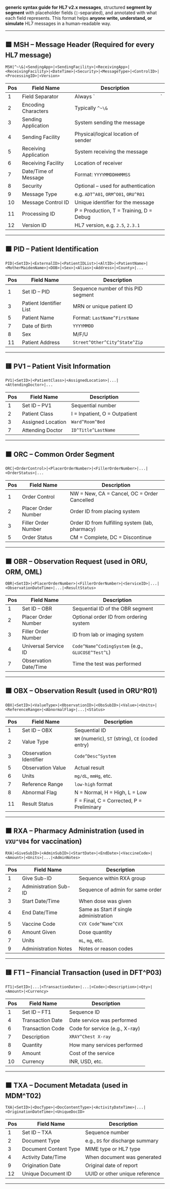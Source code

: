 **generic syntax guide for HL7 v2.x messages**, structured **segment by segment** with placeholder fields (`|`-separated), and annotated with what each field represents. This format helps **anyone write, understand, or simulate** HL7 messages in a human-readable way.

---

## 🟦 MSH – Message Header (Required for every HL7 message)

```
MSH|^~\&|<SendingApp>|<SendingFacility>|<ReceivingApp>|<ReceivingFacility>|<DateTime>|<Security>|<MessageType>|<ControlID>|<ProcessingID>|<Version>
```

| Pos | Field Name            | Description                             |    |
| --- | --------------------- | --------------------------------------- | -- |
| 1   | Field Separator       | Always \`                               | \` |
| 2   | Encoding Characters   | Typically `^~\&`                        |    |
| 3   | Sending Application   | System sending the message              |    |
| 4   | Sending Facility      | Physical/logical location of sender     |    |
| 5   | Receiving Application | System receiving the message            |    |
| 6   | Receiving Facility    | Location of receiver                    |    |
| 7   | Date/Time of Message  | Format: `YYYYMMDDHHMMSS`                |    |
| 8   | Security              | Optional – used for authentication      |    |
| 9   | Message Type          | e.g. `ADT^A01`, `ORM^O01`, `ORU^R01`    |    |
| 10  | Message Control ID    | Unique identifier for the message       |    |
| 11  | Processing ID         | P = Production, T = Training, D = Debug |    |
| 12  | Version ID            | HL7 version, e.g. `2.5`, `2.3.1`        |    |

---

## 🟩 PID – Patient Identification

```
PID|<SetID>|<ExternalID>|<PatientIDList>|<AltID>|<PatientName>|<MotherMaidenName>|<DOB>|<Sex>|<Alias>|<Address>|<County>|...
```

| Pos | Field Name              | Description                         |
| --- | ----------------------- | ----------------------------------- |
| 1   | Set ID – PID            | Sequence number of this PID segment |
| 3   | Patient Identifier List | MRN or unique patient ID            |
| 5   | Patient Name            | Format: `LastName^FirstName`        |
| 7   | Date of Birth           | `YYYYMMDD`                          |
| 8   | Sex                     | M/F/U                               |
| 11  | Patient Address         | `Street^Other^City^State^Zip`       |

---

## 🟨 PV1 – Patient Visit Information

```
PV1|<SetID>|<PatientClass>|<AssignedLocation>|...|<AttendingDoctor>|...
```

| Pos | Field Name        | Description                   |
| --- | ----------------- | ----------------------------- |
| 1   | Set ID – PV1      | Sequential number             |
| 2   | Patient Class     | I = Inpatient, O = Outpatient |
| 3   | Assigned Location | `Ward^Room^Bed`               |
| 7   | Attending Doctor  | `ID^Title^LastName`           |

---

## 🟧 ORC – Common Order Segment

```
ORC|<OrderControl>|<PlacerOrderNumber>|<FillerOrderNumber>|...|<OrderStatus>|...
```

| Pos | Field Name          | Description                                     |
| --- | ------------------- | ----------------------------------------------- |
| 1   | Order Control       | NW = New, CA = Cancel, OC = Order Cancelled     |
| 2   | Placer Order Number | Order ID from placing system                    |
| 3   | Filler Order Number | Order ID from fulfilling system (lab, pharmacy) |
| 5   | Order Status        | CM = Complete, DC = Discontinue                 |

---

## 🟪 OBR – Observation Request (used in ORU, ORM, OML)

```
OBR|<SetID>|<PlacerOrderNumber>|<FillerOrderNumber>|<ServiceID>|...|<ObservationDateTime>|...|<ResultStatus>
```

| Pos | Field Name            | Description                                       |
| --- | --------------------- | ------------------------------------------------- |
| 1   | Set ID – OBR          | Sequential ID of the OBR segment                  |
| 2   | Placer Order Number   | Optional order ID from ordering system            |
| 3   | Filler Order Number   | ID from lab or imaging system                     |
| 4   | Universal Service ID  | `Code^Name^CodingSystem` (e.g., `GLUCOSE^Test^L`) |
| 7   | Observation Date/Time | Time the test was performed                       |

---

## 🟥 OBX – Observation Result (used in ORU^R01)

```
OBX|<SetID>|<ValueType>|<ObservationID>|<ObsSubID>|<Value>|<Units>|<ReferenceRange>|<AbnormalFlag>|...|<Status>
```

| Pos | Field Name             | Description                                       |
| --- | ---------------------- | ------------------------------------------------- |
| 1   | Set ID – OBX           | Sequential ID                                     |
| 2   | Value Type             | `NM` (numeric), `ST` (string), `CE` (coded entry) |
| 3   | Observation Identifier | `Code^Desc^System`                                |
| 5   | Observation Value      | Actual result                                     |
| 6   | Units                  | `mg/dL`, `mmHg`, etc.                             |
| 7   | Reference Range        | `low-high` format                                 |
| 8   | Abnormal Flag          | N = Normal, H = High, L = Low                     |
| 11  | Result Status          | F = Final, C = Corrected, P = Preliminary         |

---

## 🟫 RXA – Pharmacy Administration (used in `VXU^V04` for vaccination)

```
RXA|<GiveSubID>|<AdminSubID>|<StartDate>|<EndDate>|<VaccineCode>|<Amount>|<Units>|...|<AdminNotes>
```

| Pos | Field Name            | Description                            |
| --- | --------------------- | -------------------------------------- |
| 1   | Give Sub-ID           | Sequence within RXA group              |
| 2   | Administration Sub-ID | Sequence of admin for same order       |
| 3   | Start Date/Time       | When dose was given                    |
| 4   | End Date/Time         | Same as Start if single administration |
| 5   | Vaccine Code          | `CVX Code^Name^CVX`                    |
| 6   | Amount Given          | Dose quantity                          |
| 7   | Units                 | `mL`, `mg`, etc.                       |
| 9   | Administration Notes  | Notes or reason codes                  |

---

## 🟨 FT1 – Financial Transaction (used in DFT^P03)

```
FT1|<SetID>|...|<TransactionDate>|...|<Code>|<Description>|<Qty>|<Amount>|<Currency>
```

| Pos | Field Name       | Description                    |
| --- | ---------------- | ------------------------------ |
| 1   | Set ID – FT1     | Sequence ID                    |
| 4   | Transaction Date | Date service was performed     |
| 6   | Transaction Code | Code for service (e.g., X-ray) |
| 7   | Description      | `XRAY^Chest X-ray`             |
| 8   | Quantity         | How many services performed    |
| 9   | Amount           | Cost of the service            |
| 10  | Currency         | INR, USD, etc.                 |

---

## 🟧 TXA – Document Metadata (used in MDM^T02)

```
TXA|<SetID>|<DocType>|<DocContentType>|<ActivityDateTime>|...|<OriginationDateTime>|<UniqueDocID>
```

| Pos | Field Name            | Description                      |
| --- | --------------------- | -------------------------------- |
| 1   | Set ID – TXA          | Sequence number                  |
| 2   | Document Type         | e.g., `DS` for discharge summary |
| 3   | Document Content Type | MIME type or HL7 type            |
| 4   | Activity Date/Time    | When document was generated      |
| 9   | Origination Date      | Original date of report          |
| 12  | Unique Document ID    | UUID or other unique reference   |

---

